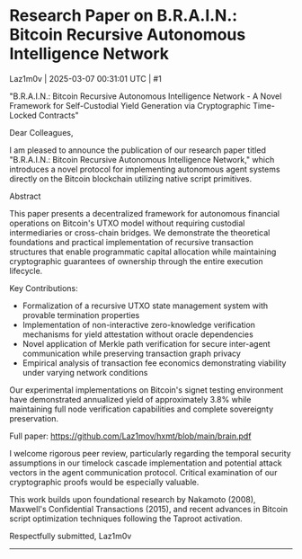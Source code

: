 # Research Paper on B.R.A.I.N.: Bitcoin Recursive Autonomous Intelligence Network

Laz1m0v | 2025-03-07 00:31:01 UTC | #1

"B.R.A.I.N.: Bitcoin Recursive Autonomous Intelligence Network - A Novel Framework for Self-Custodial Yield Generation via Cryptographic Time-Locked Contracts"

Dear Colleagues,

I am pleased to announce the publication of our research paper titled "B.R.A.I.N.: Bitcoin Recursive Autonomous Intelligence Network," which introduces a novel protocol for implementing autonomous agent systems directly on the Bitcoin blockchain utilizing native script primitives.

Abstract

This paper presents a decentralized framework for autonomous financial operations on Bitcoin's UTXO model without requiring custodial intermediaries or cross-chain bridges. We demonstrate the theoretical foundations and practical implementation of recursive transaction structures that enable programmatic capital allocation while maintaining cryptographic guarantees of ownership through the entire execution lifecycle.

Key Contributions:
- Formalization of a recursive UTXO state management system with provable termination properties
- Implementation of non-interactive zero-knowledge verification mechanisms for yield attestation without oracle dependencies
- Novel application of Merkle path verification for secure inter-agent communication while preserving transaction graph privacy
- Empirical analysis of transaction fee economics demonstrating viability under varying network conditions

Our experimental implementations on Bitcoin's signet testing environment have demonstrated annualized yield of approximately 3.8% while maintaining full node verification capabilities and complete sovereignty preservation.

Full paper: https://github.com/Laz1mov/hxmt/blob/main/brain.pdf

I welcome rigorous peer review, particularly regarding the temporal security assumptions in our timelock cascade implementation and potential attack vectors in the agent communication protocol. Critical examination of our cryptographic proofs would be especially valuable.

This work builds upon foundational research by Nakamoto (2008), Maxwell's Confidential Transactions (2015), and recent advances in Bitcoin script optimization techniques following the Taproot activation.

Respectfully submitted,
Laz1m0v

-------------------------

